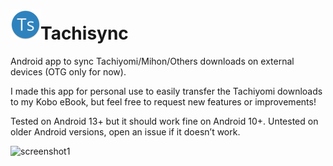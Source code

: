 # ![app-icon](https://github.com/axiel7/Tachisync/blob/master/app/src/main/res/mipmap-mdpi/ic_launcher_round.png)Tachisync
Android app to sync Tachiyomi/Mihon/Others downloads on external devices (OTG only for now).

I made this app for personal use to easily transfer the Tachiyomi downloads to my Kobo eBook, but feel free to request new features or improvements!

Tested on Android 13+ but it should work fine on Android 10+.
Untested on older Android versions, open an issue if it doesn’t work.

<img src="https://axiel7.github.io/tachisync/screenshot1.png" alt="screenshot1" height="500px">
